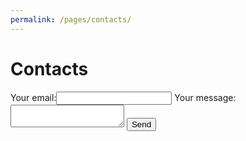 ```yaml
---
permalink: /pages/contacts/
---
```

# **Contacts**
<form action="https://formspree.io/f/mdopzvpj" method="POST">
  <label>Your email:<input type="text" name="_replyto"></label>
  <label>Your message:<textarea name="message"></textarea></label>
  <button type="submit">Send</button>
</form>